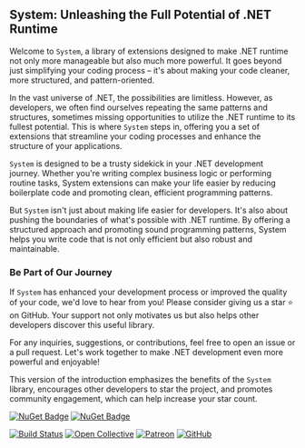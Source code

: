 ## System: Unleashing the Full Potential of .NET Runtime

Welcome to `System`, a library of extensions designed to make .NET runtime not only more manageable but also much more powerful. 
It goes beyond just simplifying your coding process – it's about making your code cleaner, more structured, and pattern-oriented.

In the vast universe of .NET, the possibilities are limitless. 
However, as developers, we often find ourselves repeating the same patterns and structures, sometimes missing opportunities to utilize the .NET runtime to its fullest potential. 
This is where `System` steps in, offering you a set of extensions that streamline your coding processes and enhance the structure of your applications.

`System` is designed to be a trusty sidekick in your .NET development journey. 
Whether you're writing complex business logic or performing routine tasks, System extensions can make your life easier by reducing boilerplate code and promoting clean, efficient programming patterns.

But `System` isn't just about making life easier for developers. It's also about pushing the boundaries of what's possible with .NET runtime. 
By offering a structured approach and promoting sound programming patterns, System helps you write code that is not only efficient but also robust and maintainable.

### Be Part of Our Journey

If `System` has enhanced your development process or improved the quality of your code, we'd love to hear from you! Please consider giving us a star ⭐ on GitHub. 
Your support not only motivates us but also helps other developers discover this useful library.

For any inquiries, suggestions, or contributions, feel free to open an issue or a pull request. 
Let's work together to make .NET development even more powerful and enjoyable!

This version of the introduction emphasizes the benefits of the `System` library, encourages other developers to star the project, 
and promotes community engagement, which can help increase your star count.

[![NuGet Badge](https://buildstats.info/nuget/wangkanai.system)](https://www.nuget.org/packages/wangkanai.system)
[![NuGet Badge](https://buildstats.info/nuget/wangkanai.system?includePreReleases=true)](https://www.nuget.org/packages/wangkanai.system)

[![Build Status](https://dev.azure.com/wangkanai/GitHub/_apis/build/status/wangkanai?branchName=main)](https://dev.azure.com/wangkanai/GitHub/_build/latest?definitionId=20&branchName=main)
[![Open Collective](https://img.shields.io/badge/open%20collective-support%20me-3385FF.svg)](https://opencollective.com/wangkanai)
[![Patreon](https://img.shields.io/badge/patreon-support%20me-d9643a.svg)](https://www.patreon.com/wangkanai)
[![GitHub](https://img.shields.io/github/license/wangkanai/wangkanai)](https://github.com/wangkanai/wangkanai/blob/main/LICENSE)

